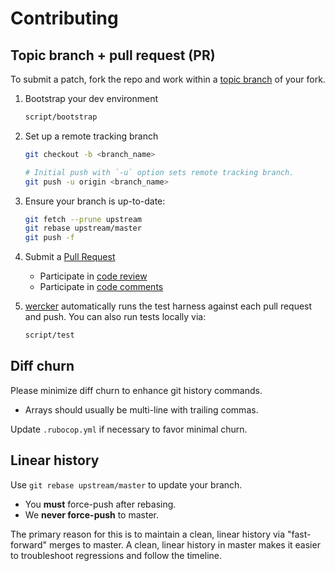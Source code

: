 Contributing
============

Topic branch + pull request (PR)
--------------------------------

To submit a patch, fork the repo and work within
a [topic branch](http://progit.org/book/ch3-4.html) of your fork.

1. Bootstrap your dev environment

   ```bash
   script/bootstrap
   ```

1. Set up a remote tracking branch

    ```bash
    git checkout -b <branch_name>

    # Initial push with `-u` option sets remote tracking branch.
    git push -u origin <branch_name>
    ```

1. Ensure your branch is up-to-date:

    ```bash
    git fetch --prune upstream
    git rebase upstream/master
    git push -f
    ```

1. Submit a [Pull Request](https://help.github.com/articles/using-pull-requests)
   - Participate in [code review](https://github.com/features/projects/codereview)
   - Participate in [code comments](https://github.com/blog/42-commit-comments)

1. [wercker](https://app.wercker.com/#applications/5348013a85c557fb5700aa1d)
   automatically runs the test harness against each pull request and push.
   You can also run tests locally via:

   ```bash
   script/test
   ```


Diff churn
----------

Please minimize diff churn to enhance git history commands.

* Arrays should usually be multi-line with trailing commas.

Update `.rubocop.yml` if necessary to favor minimal churn.


Linear history
--------------

Use `git rebase upstream/master` to update your branch.

* You **must** force-push after rebasing.
* We **never force-push** to master.

The primary reason for this is to maintain a clean, linear history
via "fast-forward" merges to master.
A clean, linear history in master makes it easier
to troubleshoot regressions and follow the timeline.
